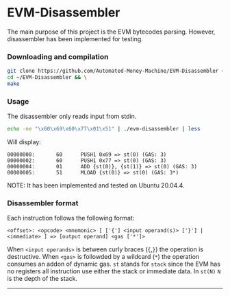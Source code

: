 # EVM-Disassembler

The main purpose of this project is the EVM bytecodes parsing. However, disassembler has been implemented for testing.

### Downloading and compilation
```sh
git clone https://github.com/Automated-Money-Machine/EVM-Disassembler ~/EVM-Disassembler && \
cd ~/EVM-Disassembler && \
make
```
### Usage
The disassembler only reads input from stdin.
```sh
echo -ne "\x60\x69\x60\x77\x01\x51" | ./evm-disassembler | less
```
Will display:
```
00000000:       60      PUSH1 0x69 => st(0) (GAS: 3)
00000002:       60      PUSH1 0x77 => st(0) (GAS: 3)
00000004:       01      ADD {st(0)}, {st(1)} => st(0) (GAS: 3)
00000005:       51      MLOAD {st(0)} => st(0) (GAS: 3*)
```
NOTE: It has been implemented and tested on Ubuntu 20.04.4.

### Disassembler format
Each instruction follows the following format:
```
<offset>: <opcode> <mnemonic> [ ['{'] <input operand(s)> ['}'] | <immediate> ] => [output operand] <gas ['*']>
```
When `<input operands>` is between curly braces (`{`,`}`) the operation is destructive.
When `<gas>` is followded by a wildcard (`*`) the operation consumes an addon of dynamic gas.
`st` stands for `stack` since the EVM has no registers all instruction use either the stack or immediate data.
In `st(N)` `N` is the depth of the stack.

---
